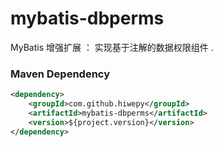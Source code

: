 # mybatis-dbperms

MyBatis 增强扩展 ： 实现基于注解的数据权限组件 .




### Maven Dependency

``` xml
<dependency>
	<groupId>com.github.hiwepy</groupId>
	<artifactId>mybatis-dbperms</artifactId>
	<version>${project.version}</version>
</dependency>
```
